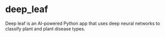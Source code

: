 # deep_leaf
Deep leaf is an AI-powered Python app that uses deep neural networks to classify plant and plant disease types.
